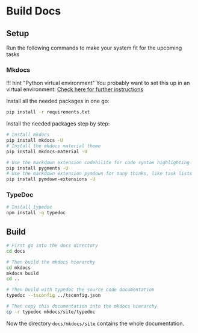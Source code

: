# Build Docs

## Setup

Run the following commands to make your system fit for the upcoming tasks

### Mkdocs

!!! hint "Python virtual environment"
    You probably want to set this up in an virtual environment: [Check here for further instructions](./other-python-virtualenv.md)

Install all the needed packages in one go:

```sh
pip install -r requirements.txt
```

Install the needed packages step by step:

```sh
# Install mkdocs
pip install mkdocs -U
# Install the mkdocs material theme
pip install mkdocs-material -U

# Use the markdown extension codehilite for code syntax highlighting
pip install pygments -U
# Use the markdown extension pymdown for many thinks, like task lists
pip install pymdown-extensions -U
```

### TypeDoc

```sh
# Install typedoc
npm install -g typedoc
```

## Build

```sh
# First go into the docs directory
cd docs

# Then build the mkdocs hierarchy
cd mkdocs
mkdocs build
cd ..

# Then build with typedoc the source code documentation
typedoc --tsconfig ../tsconfig.json

# Then copy this documentation into the mkdocs hierarchy
cp -r typedoc mkdocs/site/typedoc
```

Now the directory `docs/mkdocs/site` contains the whole documentation.
